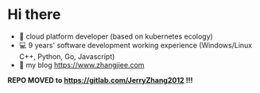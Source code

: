 # Hi there

* :school_satchel: cloud platform developer (based on kubernetes ecology)
* :computer: 9 years' software development working experience (Windows/Linux C++, Python, Go, Javascript)
* :pencil: my blog https://www.zhangjiee.com 

**REPO MOVED to https://gitlab.com/JerryZhang2012 !!!**
